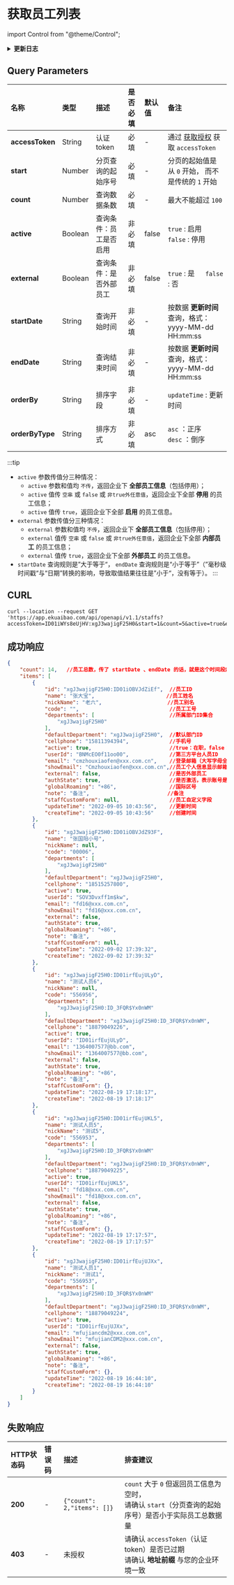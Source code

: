# 获取员工列表

import Control from "@theme/Control";

<Control
method="GET"
url="/api/openapi/v1.1/staffs"
/>

<details>
  <summary><b>更新日志</b></summary>
  <div>

- [**1.20.0**](/updateLog/update-log#1200)
  - 🐞 响应信息中新增了 `nickName`（员工别名）字段。
- [**1.19.0**](/updateLog/update-log#1190)
  - 🐞 响应信息中新增了 `globalRoaming`（国际区号）字段。
- [**1.11.1**](/updateLog/update-log#1111)
  - 🚀 接口升级 `v1.1` 版本，新增了 `external`（是否外部员工）过滤参数，支持按照 **是否外部员工** 过滤。
- [**1.11.0**](/updateLog/update-log#1110)
  - 🐞 新增了 `orderBy` 和 `orderByType` 参数，接口【**成功响应**】数据可按照 `updateTime`（更新时间）排序。
- [**1.1.0**](/updateLog/update-log#110)
  - 🐞 新增了 `startDate` 和 `endDate` 参数，根据 **更新时间** 过滤列表数据，并且返回值中增加 `createTime` 和 `updateTime` 参数。
- [**0.7.155**](/updateLog/update-log#07155)
  - 🆕 新增了 `active`（是否启用）参数过滤员工列表。

</div>
</details>

## Query Parameters

| 名称 | 类型 | 描述 | 是否必填 | 默认值 | 备注 |
| :--- | :--- | :--- | :--- |:--- | :--- |
| **accessToken** | String  | 认证token	        | 必填  | - | 通过 [获取授权](/docs/open-api/getting-started/auth) 获取 `accessToken` |
| **start**       | Number  | 分页查询的起始序号    | 必填  | - | 分页的起始值是从 `0` 开始， 而不是传统的 `1` 开始 |
| **count**       | Number  | 查询数据条数         | 必填  | - | 最大不能超过 `100` |
| **active**      | Boolean | 查询条件：员工是否启用 | 非必填 | false | `true` : 启用 &emsp; `false` : 停用 |
| **external**    | Boolean | 查询条件：是否外部员工 | 非必填 | false | `true` : 是 &emsp; `false` : 否 | 
| **startDate**   | String  | 查询开始时间 | 非必填 | - | 按数据 **更新时间** 查询，格式：yyyy-MM-dd HH:mm:ss |
| **endDate**     | String  | 查询结束时间 | 非必填 | - | 按数据 **更新时间** 查询，格式：yyyy-MM-dd HH:mm:ss |
| **orderBy**     | String  | 排序字段    | 非必填 | - | `updateTime` : 更新时间 |
| **orderByType** | String  | 排序方式    | 非必填 | asc | `asc` ：正序 &emsp; `desc` ：倒序 |

:::tip
- `active` 参数传值分三种情况：
  - `active` 参数和值均 `不传`，返回企业下 **全部员工信息**（包括停用）；
  - `active` 值传 `空串` 或 `false` 或 `非true外任意值`，返回企业下全部 **停用** 的员工信息；
  - `active` 值传 `true`，返回企业下全部 **启用** 的员工信息。
- `external` 参数传值分三种情况：
  - `external` 参数和值均 `不传`，返回企业下 **全部员工信息**（包括停用）；
  - `external` 值传 `空串` 或 `false` 或 `非true外任意值`，返回企业下全部 **内部员工** 的员工信息；
  - `external` 值传 `true`，返回企业下全部 **外部员工** 的员工信息。
- `startDate` 查询规则是”大于等于“， `endDate` 查询规则是“小于等于”（”毫秒级时间戳“与“日期”转换的影响，导致取值结果往往是”小于“，没有等于）。
:::

## CURL
```shell
curl --location --request GET 'https://app.ekuaibao.com/api/openapi/v1.1/staffs?accessToken=ID01iWYs8eUjHV:xgJ3wajigF25H0&start=1&count=5&active=true&external=false&orderBy=updateTime&orderByType=desc'
```

## 成功响应
```json
{
    "count": 14,   //员工总数，传了 startDate 、endDate 的话，就是这个时间段内的总数
    "items": [
        {
            "id": "xgJ3wajigF25H0:ID01iOBVJdZiEf",  //员工ID
            "name": "张大宝",                       //员工姓名
            "nickName": "老六",                     //员工别名
            "code": "",                             //员工工号
            "departments": [                        //所属部门ID集合
                "xgJ3wajigF25H0"
            ],
            "defaultDepartment": "xgJ3wajigF25H0",  //默认部门ID
            "cellphone": "15811394394",             //手机号
            "active": true,                         //true：在职，false：已离职（账号逻辑删除，在系统上不可见）
            "userId": "BNMcEO0f11oo00",             //第三方平台人员ID
            "email": "cmzhouxiaofen@xxx.com.cn",    //登录邮箱（大写字母全转换为小写字母）
            "showEmail": "Cmzhouxiaofen@xxx.com.cn",//员工个人信息显示邮箱（大写字母保持不变）
            "external": false,                      //是否外部员工
            "authState": true,                      //是否激活，表示账号是否可用
            "globalRoaming": "+86",                 //国际区号
            "note": "备注",                         //备注
            "staffCustomForm": null,                //员工自定义字段
            "updateTime": "2022-09-05 10:43:56",    //更新时间
            "createTime": "2022-09-05 10:43:56"     //创建时间
        },
        {
            "id": "xgJ3wajigF25H0:ID01iOBVJdZ93F",
            "name": "张国阳小号",
            "nickName": null,
            "code": "00006",
            "departments": [
                "xgJ3wajigF25H0"
            ],
            "defaultDepartment": "xgJ3wajigF25H0",
            "cellphone": "18515257800",
            "active": true,
            "userId": "SOV3Dvxff1m$kw",
            "email": "fd16@xxx.com.cn",
            "showEmail": "fd16@xxx.com.cn",
            "external": false,
            "authState": true,
            "globalRoaming": "+86", 
            "note": "备注",
            "staffCustomForm": null,
            "updateTime": "2022-09-02 17:39:32",
            "createTime": "2022-09-02 17:39:32"
        },
        {
            "id": "xgJ3wajigF25H0:ID01irfEujULyD",
            "name": "测试人员6",
            "nickName": null,
            "code": "556956",
            "departments": [
                "xgJ3wajigF25H0:ID_3FQR$Yx0nWM"
            ],
            "defaultDepartment": "xgJ3wajigF25H0:ID_3FQR$Yx0nWM",
            "cellphone": "18879049226",
            "active": true,
            "userId": "ID01irfEujULyD",
            "email": "1364007577@bb.com",
            "showEmail": "1364007577@bb.com",
            "external": false,
            "authState": true,
            "globalRoaming": "+86",         
            "note": "备注",
            "staffCustomForm": {},
            "updateTime": "2022-08-19 17:18:17",
            "createTime": "2022-08-19 17:18:17"
        },
        {
            "id": "xgJ3wajigF25H0:ID01irfEujUKL5",
            "name": "测试人员5",
            "nickName": "测试5",
            "code": "556953",
            "departments": [
                "xgJ3wajigF25H0:ID_3FQR$Yx0nWM"
            ],
            "defaultDepartment": "xgJ3wajigF25H0:ID_3FQR$Yx0nWM",
            "cellphone": "18879049225",
            "active": true,
            "userId": "ID01irfEujUKL5",
            "email": "fd18@xxx.com.cn",
            "showEmail": "fd18@xxx.com.cn",
            "external": false,
            "authState": true,
            "globalRoaming": "+86",               
            "note": "备注",
            "staffCustomForm": {},
            "updateTime": "2022-08-19 17:17:57",
            "createTime": "2022-08-19 17:17:57"
        },
        {
            "id": "xgJ3wajigF25H0:ID01irfEujUJXx",
            "name": "测试人员1",
            "nickName": "测试1",
            "code": "556953",
            "departments": [
                "xgJ3wajigF25H0:ID_3FQR$Yx0nWM"
            ],
            "defaultDepartment": "xgJ3wajigF25H0:ID_3FQR$Yx0nWM",
            "cellphone": "18879049224",
            "active": true,
            "userId": "ID01irfEujUJXx",
            "email": "mfujiancdm2@xxx.com.cn",
            "showEmail": "mfujianCDM2@xxx.com.cn",
            "external": false,
            "authState": true,
            "globalRoaming": "+86", 
            "note": "备注",
            "staffCustomForm": {},
            "updateTime": "2022-08-19 16:44:10",
            "createTime": "2022-08-19 16:44:10"
        }
    ]
}
```

## 失败响应
| HTTP状态码 | 错误码 | 描述 | 排查建议 |
| :--- | :--- | :--- | :--- |
| **200** | - | `{"count": 2,"items": []}` | `count` 大于 `0` 但返回员工信息为空时，<br/>请确认 `start`（分页查询的起始序号）是否小于实际员工总数据量 | 
| **403** | - | 未授权 | 请确认 `accessToken`（认证token）是否已过期<br/>请确认 **地址前缀** 与您的企业环境一致 | 



